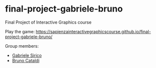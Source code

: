 # final-project-gabriele-bruno
Final Project of Interactive Graphics course

Play the game: https://sapienzainteractivegraphicscourse.github.io/final-project-gabriele-bruno/

Group members:
- [Gabriele Sirico](https://www.linkedin.com/in/giuseppe-gabriele-sirico-7aab03234/)
- [Bruno Cataldi](https://www.linkedin.com/in/bruno-cataldi-2a2981197)
